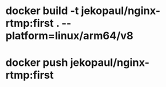 # docker build -t jekopaul/nginx-rtmp:first . --platform=linux/arm64/v8
# docker push jekopaul/nginx-rtmp:first

